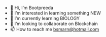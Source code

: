 - 👋 Hi, I’m Bootpreeda
- 👀 I’m interested in learning something NEW
- 🌱 I’m currently learning BIOLOGY
- 💞️ I’m looking to collaborate on Blockchain
- 📫 How to reach me bsmarn@hotmail.com

<!---
Bootpreeda is a ✨ special ✨ repository because its `README.md` (this file) appears on your GitHub profile.
You can click the Preview link to take a look at your changes.
--->
